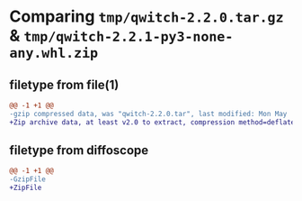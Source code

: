 # Comparing `tmp/qwitch-2.2.0.tar.gz` & `tmp/qwitch-2.2.1-py3-none-any.whl.zip`

## filetype from file(1)

```diff
@@ -1 +1 @@
-gzip compressed data, was "qwitch-2.2.0.tar", last modified: Mon May  1 17:05:03 2023, max compression
+Zip archive data, at least v2.0 to extract, compression method=deflate
```

## filetype from diffoscope

```diff
@@ -1 +1 @@
-GzipFile
+ZipFile
```

